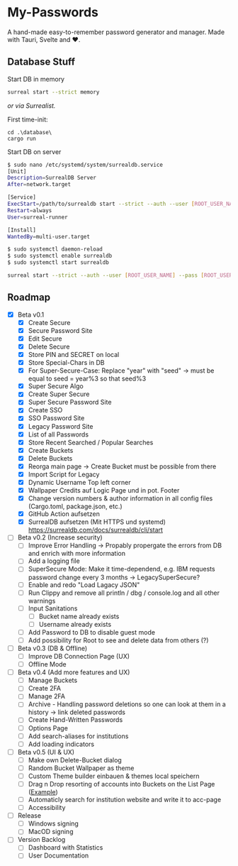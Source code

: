 # My-Passwords

A hand-made easy-to-remember password generator and manager. Made with Tauri, Svelte and ♥.

## Database Stuff

Start DB in memory

```sh
surreal start --strict memory
```

*or via Surrealist.*

First time-init:

```pwsh
cd .\database\
cargo run
```

Start DB on server

```sh
$ sudo nano /etc/systemd/system/surrealdb.service
[Unit]
Description=SurrealDB Server
After=network.target

[Service]
ExecStart=/path/to/surrealdb start --strict --auth --user [ROOT_USER_NAME] --pass [ROOT_USER_PASSWORD] file:/home/surreal-runner/mydatabase.db
Restart=always
User=surreal-runner

[Install]
WantedBy=multi-user.target

$ sudo systemctl daemon-reload
$ sudo systemctl enable surrealdb
$ sudo systemctl start surrealdb
```

```sh
surreal start --strict --auth --user [ROOT_USER_NAME] --pass [ROOT_USER_PASSWORD] 
```

## Roadmap

- [x] Beta v0.1
  - [x] Create Secure
  - [x] Secure Password Site
  - [x] Edit Secure
  - [x] Delete Secure
  - [x] Store PIN and SECRET on local
  - [x] Store Special-Chars in DB
  - [x] For Super-Secure-Case: Replace "year" with "seed" -> must be equal to seed = year%3 so that seed%3
  - [x] Super Secure Algo
  - [x] Create Super Secure
  - [x] Super Secure Password Site
  - [x] Create SSO
  - [x] SSO Password Site
  - [x] Legacy Password Site
  - [x] List of all Passwords
  - [x] Store Recent Searched / Popular Searches
  - [x] Create Buckets
  - [x] Delete Buckets
  - [x] Reorga main page -> Create Bucket must be possible from there
  - [x] Import Script for Legacy
  - [x] Dynamic Username Top left corner
  - [x] Wallpaper Credits auf Logic Page und in pot. Footer
  - [x] Change version numbers & author information in all config files (Cargo.toml, package.json, etc.)
  - [x] GitHub Action aufsetzen
  - [x] SurrealDB aufsetzen (Mit HTTPS und systemd) <https://surrealdb.com/docs/surrealdb/cli/start>
- [ ] Beta v0.2 (Increase security)
  - [ ] Improve Error Handling -> Propably propergate the errors from DB and enrich with more information
  - [ ] Add a logging file
  - [ ] SuperSecure Mode: Make it time-dependend, e.g. IBM requests password change every 3 months -> LegacySuperSecure?
  - [ ] Enable and redo "Load Lagacy JSON"
  - [ ] Run Clippy and remove all println / dbg / console.log and all other warnings
  - [ ] Input Sanitations
    - [ ] Bucket name already exists
    - [ ] Username already exists
  - [ ] Add Password to DB to disable guest mode
  - [ ] Add possibility for Root to see and delete data from others (?)
- [ ] Beta v0.3 (DB & Offline)
  - [ ] Improve DB Connection Page (UX)
  - [ ] Offline Mode
- [ ] Beta v0.4 (Add more features and UX)
  - [ ] Manage Buckets
  - [ ] Create 2FA
  - [ ] Manage 2FA
  - [ ] Archive - Handling password deletions so one can look at them in a history -> link deleted passwords
  - [ ] Create Hand-Written Passwords
  - [ ] Options Page
  - [ ] Add search-aliases for institutions
  - [ ] Add loading indicators
- [ ] Beta v0.5 (UI & UX)
  - [ ] Make own Delete-Bucket dialog
  - [ ] Random Bucket Wallpaper as theme
  - [ ] Custom Theme builder einbauen & themes local speichern
  - [ ] Drag n Drop resorting of accounts into Buckets on the List Page ([Example](https://svelte.dev/repl/b225504c9fea44b189ed5bfb566df6e6?version=4.2.18))
  - [ ] Automaticly search for institution website and write it to acc-page
  - [ ] Accessibility
- [ ] Release
  - [ ] Windows signing
  - [ ] MacOD signing
- [ ] Version Backlog
  - [ ] Dashboard with Statistics
  - [ ] User Documentation
